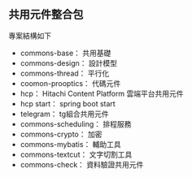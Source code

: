 ## 共用元件整合包

專案結構如下

- commons-base： 共用基礎
- commons-design： 設計模型
- commons-thread： 平行化
- coomon-prooptics： 代碼元件
- hcp： Hitachi Content Platform 雲端平台共用元件
- hcp start： spring boot start 
- telegram： tg組合共用元件
- commons-scheduling： 排程服務
- commons-crypto： 加密
- commons-mybatis： 輔助工具
- commons-textcut： 文字切割工具
- commons-check： 資料驗證共用元件


